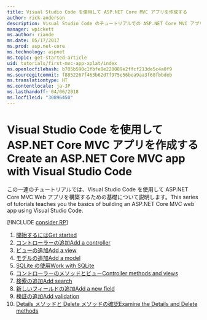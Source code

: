 ```yaml
---
title: Visual Studio Code を使用して ASP.NET Core MVC アプリを作成する
author: rick-anderson
description: Visual Studio Code のチュートリアルでの ASP.NET Core MVC アプリの目次について説明します。
manager: wpickett
ms.author: riande
ms.date: 05/17/2017
ms.prod: asp.net-core
ms.technology: aspnet
ms.topic: get-started-article
uid: tutorials/first-mvc-app-xplat/index
ms.openlocfilehash: b705b590c1fbfe8e220089e2ffcf213de5c4a0f9
ms.sourcegitcommit: f8852267f463b62d7f975e56bea9aa3f68fbbdeb
ms.translationtype: HT
ms.contentlocale: ja-JP
ms.lasthandoff: 04/06/2018
ms.locfileid: "30896450"
---
```

# <a name="create-an-aspnet-core-mvc-app-with-visual-studio-code"></a><span data-ttu-id="509e6-103">Visual Studio Code を使用して ASP.NET Core MVC アプリを作成する</span><span class="sxs-lookup"><span data-stu-id="509e6-103">Create an ASP.NET Core MVC app with Visual Studio Code</span></span>

<span data-ttu-id="509e6-104">この一連のチュートリアルでは、Visual Studio Code を使用して ASP.NET Core MVC Web アプリを構築するための基礎について説明します。</span><span class="sxs-lookup"><span data-stu-id="509e6-104">This series of tutorials teaches you the basics of building an ASP.NET Core MVC web app using Visual Studio Code.</span></span> 

[!INCLUDE [consider RP](../../includes/razor.md)]

1. [<span data-ttu-id="509e6-105">開始するには</span><span class="sxs-lookup"><span data-stu-id="509e6-105">Get started</span></span>](xref:tutorials/first-mvc-app-xplat/start-mvc)
1. [<span data-ttu-id="509e6-106">コントローラーの追加</span><span class="sxs-lookup"><span data-stu-id="509e6-106">Add a controller</span></span>](xref:tutorials/first-mvc-app-xplat/adding-controller)
1. [<span data-ttu-id="509e6-107">ビューの追加</span><span class="sxs-lookup"><span data-stu-id="509e6-107">Add a view</span></span>](xref:tutorials/first-mvc-app-xplat/adding-view)
1. [<span data-ttu-id="509e6-108">モデルの追加</span><span class="sxs-lookup"><span data-stu-id="509e6-108">Add a model</span></span>](xref:tutorials/first-mvc-app-xplat/adding-model)
1. [<span data-ttu-id="509e6-109">SQLite の使用</span><span class="sxs-lookup"><span data-stu-id="509e6-109">Work with SQLite</span></span>](xref:tutorials/first-mvc-app-xplat/working-with-sql)
1. [<span data-ttu-id="509e6-110">コントローラーのメソッドとビュー</span><span class="sxs-lookup"><span data-stu-id="509e6-110">Controller methods and views</span></span>](xref:tutorials/first-mvc-app-xplat/controller-methods-views)
1. [<span data-ttu-id="509e6-111">検索の追加</span><span class="sxs-lookup"><span data-stu-id="509e6-111">Add search</span></span>](xref:tutorials/first-mvc-app-xplat/search)
1. [<span data-ttu-id="509e6-112">新しいフィールドの追加</span><span class="sxs-lookup"><span data-stu-id="509e6-112">Add a new field</span></span>](xref:tutorials/first-mvc-app-xplat/new-field)
1. [<span data-ttu-id="509e6-113">検証の追加</span><span class="sxs-lookup"><span data-stu-id="509e6-113">Add validation</span></span>](xref:tutorials/first-mvc-app-xplat/validation)
1. [<span data-ttu-id="509e6-114">Details メソッドと Delete メソッドの確認</span><span class="sxs-lookup"><span data-stu-id="509e6-114">Examine the Details and Delete methods</span></span>](xref:tutorials/first-mvc-app/details)
